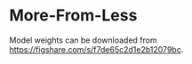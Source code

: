 # More-From-Less

Model weights can be downloaded from https://figshare.com/s/f7de65c2d1e2b12079bc.
